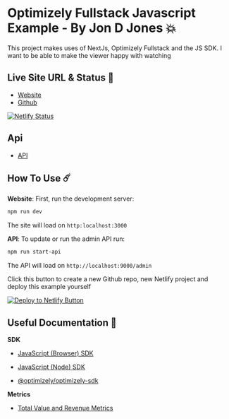 # Optimizely Fullstack Javascript Example - By Jon D Jones 💥

This project makes uses of NextJs, Optimizely Fullstack and the JS SDK.  I want to be able to make the viewer happy with watching

## Live Site URL & Status 👺

- [Website](https://optimizely-demo.netlify.app/)
- [Github](https://github.com/jondjones-poc/Fullstack-demo)

[![Netlify Status](https://api.netlify.com/api/v1/badges/19b26768-2571-46e7-89b3-eefc07ec35c2/deploy-status)](https://app.netlify.com/sites/optimizely-demo/deploys)

## Api

- [API](https://optimizely-demo.netlify.app/.netlify/functions/admin)

## How To Use ☄️

**Website**: First, run the development server:

```bash
npm run dev
```

The site will load on `http:localhost:3000`

**API**:  To update or run the admin API run:

```bash
npm run start-api
```

The API will load on `http://localhost:9000/admin`


Click this button to create a new Github repo, new Netlify project and deploy this example yourself

[![Deploy to Netlify Button](https://www.netlify.com/img/deploy/button.svg)](https://app.netlify.com/start/deploy?repository=https://github.com/jondjones-poc/Fullstack-demo)

## Useful Documentation 📄

**SDK**

- [JavaScript (Browser) SDK](https://docs.developers.optimizely.com/full-stack/docs/javascript-sdk)

- [JavaScript (Node) SDK](https://docs.developers.optimizely.com/full-stack/docs/javascript-node-sdk)

- [@optimizely/optimizely-sdk](https://www.npmjs.com/package/@optimizely/optimizely-sdk)

**Metrics**

- [Total Value and Revenue Metrics](https://support.optimizely.com/hc/en-us/articles/4410289433229-Total-value-and-other-numeric-metrics)